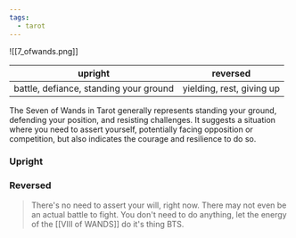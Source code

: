 ```yaml
---
tags:
  - tarot
---
```

![[7_ofwands.png]]

| upright                                | reversed                  |
| -------------------------------------- | ------------------------- |
| battle, defiance, standing your ground | yielding, rest, giving up |
The Seven of Wands in Tarot generally represents standing your ground, defending your position, and resisting challenges. It suggests a situation where you need to assert yourself, potentially facing opposition or competition, but also indicates the courage and resilience to do so.

### Upright

### Reversed

> There's no need to assert your will, right now. There may not even be an actual battle to fight. You don't need to do anything, let the energy of the [[VIII of WANDS]] do it's thing BTS.

